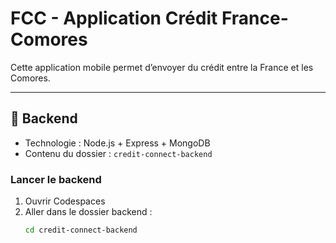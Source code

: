 # FCC - Application Crédit France-Comores

Cette application mobile permet d’envoyer du crédit entre la France et les Comores.

---

## 🔹 Backend

- Technologie : Node.js + Express + MongoDB
- Contenu du dossier : `credit-connect-backend`

### Lancer le backend
1. Ouvrir Codespaces
2. Aller dans le dossier backend :
   ```bash
   cd credit-connect-backend